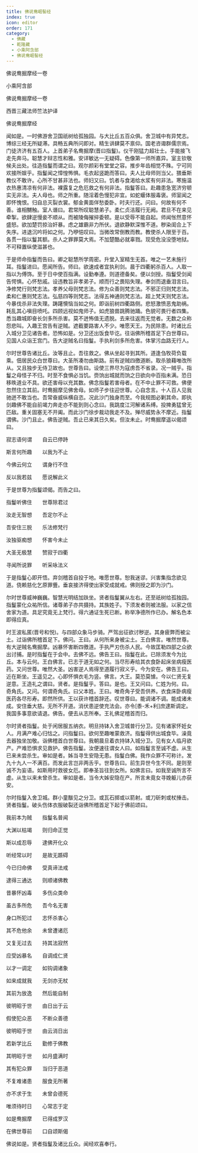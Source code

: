```yaml
---
title: 佛说鸯崛髻经
index: true
icon: editor
order: 171
category:
  - 佛藏
  - 乾隆藏
  - 小乘阿含部
  - 佛说鸯崛髻经
---
```


佛说鸯掘摩经一卷  

小乘阿含部  

佛说鸯掘摩经一卷  

西晋三藏法师竺法护译  

佛说鸯掘摩经  

闻如是。一时佛游舍卫国祇树给孤独园。与大比丘五百众俱。舍卫城中有异梵志。博综三经无所疑滞。具畅五典所问即对。精生讲肆莫不禀仰。国老咨诹群儒宗焉。门徒济济有五百人。上首弟子名鸯掘摩(晋曰指鬘)。仪干刚猛力超壮士。手能接飞走先奔马。聪慧才辩志性和雅。安详敏达一无疑碍。色像第一师所嘉异。室主钦敬候夫出处。往造指鬘而谓之曰。观尔颜彩有堂堂之容。推步年齿相觉不殊。宁可同欢接所娱乎。指鬘闻之慞惶怖惧。毛衣起竖跪而答曰。夫人比母师则当父。猥垂斯教仪不敢许。心所不甘甚非法也。师妇又曰。饥者与食渴给水浆有何非法。寒施温衣热惠清凉有何非法。裸露复之危厄救之有何非法。指鬘答曰。赴趣患急宽济穷顿实无非法。夫人母也。师之所重。随淫着色慢犯非宜。如蛇蝘体服毒褒。师室闻之即怀愧恨。归自总灭裂衣裳。郁金黄面佯愁委卧。时夫行还。问曰。何故有何不善。谁相嬲触。室人谮曰。君常所叹聪慧弟子。柔仁贞洁履行无阙。君旦不在来见牵掣。欲肆逆慢妾不顺从。而被陵侮摧捽委顿。是以受辱不能自起。师闻怅然意怀盛怒。欲加楚罚掠治奸暴。虑之雄霸非力所伏。退欲静默深惟不道。秽染闺合上下失序。进退沉吟将如之何。乃咿悒叹曰。当微改常倒教而教。教使杀人限至于百。各贯一指以鬘其额。杀人之罪罪莫大焉。不加楚酷必就辜戮。现受危没没堕地狱。不可释置纵使滋甚也。  

于是师命指鬘而告曰。卿之聪慧所学周密。升堂入室精生无首。唯之一艺未施行耳。指鬘进曰。愿闻所告。师曰。欲速成者宜执利剑。晨于四衢躬杀百人。人取一指以为傅饰。至于日中使百指满。设勤奉遵。则道德备矣。便以剑授。指鬘受剑闻告愕惧。心怀愁戚。设违教旨非孝弟子。顺而行之畏陷失理。奉剑而退垂泪言曰。净修梵行则梵志法。孝养父母则梵志法。修为众善则梵志法。不邪正归则梵志法。柔和仁惠则梵志法。弘慈四等则梵志。法得五神通则梵志法。超上梵天则梵志法。今暴伐杀非法失理。踌躇懊恼当如之何。即诣前树四衢路侧。悲怒激愤恶鬼助祸。耗乱其心嗔目喷吒。四顾远视如鬼师子。如虎狼兽跳腾驰踊。色貌可畏行者四集。悉当趣城即奋长剑多所杀害。莫不迸怖值无遗脱。去来往返而无觉者。无数之众称怨悲叫。入趣王宫告有逆贼。遮截要路害人不少。唯愿天王。为民除患。时诸比丘入城分卫见诸告者。恐怖如是。分卫还出饭食毕讫。往诣佛所稽首足下白世尊曰。见国人众诣王宫门。告大逆贼名曰指鬘。手执利剑多所危害。体掌污血路无行人。  

尔时世尊告诸比丘。汝等且止。吾往救之。佛从坐起寻到其所。道逢刍牧荷负载乘。佃居民众白世尊曰。大圣所凑勿由斯路。前有逆贼四徼道断。取杀狼藉唯改所从。又且独步无侍卫故也。世尊告曰。设使三界尽为寇虏吾不省录。况一贼乎。指鬘之母怪子不归。时至不食惧必当饥。赍饷出城就而饷之日欲向中百指未满。恐日移昳道业不具。欲还害母以充其数。佛念指鬘若害母者。在不中止罪不可救。佛便忽然住立其前。时鸯掘摩见佛舍母。如师子步往迎世尊。心自念言。十人百人见我驰迸不敢当也。吾常奋威纵横自恣。况此沙门独身而至。今我规图必剿其命。即执剑趣佛不能自前竭力奔走亦不能到则心念曰。我跳度江河解诸系缚。投捭勇猛曾无匹敌。重关固塞无不开阖。而此沙门徐步裁动我走不及。殚尽威势永不摩近。指鬘谓佛。沙门且止。佛告逆贼。吾止已来其日久矣。但汝未止。时鸯掘摩遥以偈颂曰。  

寂志语何谓　　自云已停跱  

斯言何所趣　　以我为不止  

今佛云何立　　谓身行不住  

反以我若兹　　愿说解此义  

于是世尊为指鬘颂偈。而告之曰。  

指鬘听佛住　　世尊除君过  

汝走无智想　　吾定尔不止  

吾安住三脱　　乐法修梵行  

汝独驱痴想　　怀害今未止  

大圣无极慧　　赞寂于四衢  

寻闻所说罪　　听采咏法义  

于是指鬘心即开悟。弃剑稽首自投于地。唯愿世尊。恕我迷谬。兴害集指念欲见道。侥赖慈化乞原罪舋。垂哀接济得使出家受成就戒。佛则授之即为沙门。  

尔时世尊威神巍巍。智慧光明结加趺坐。贤者指鬘翼从左右。还至祇树给孤独园。指鬘蒙化众祐所信。诸尊弟子亦共摄持。其族姓子。下须发者则被法服。以家之信舍家为道。具足究竟无上梵行。得六通证生死已断。称举净德所作已办。解名色本即得应真。  

时王波私匿(晋号和悦)。与四部众象马步骑。严驾出征欲讨秽逆。其身疲弊而被尘土。过诣佛所稽首足下。佛问。王曰。从何所来身被尘土。王白佛言。唯然世尊。有大逆贼名鸯掘摩。凶暴怀害断四徼道。手执严刃伤杀人民。今故匡勒四部之众欲出讨捕。是时指鬘在于会中。去佛不远。佛告王曰。指鬘在此。已除须发今为比丘。本与云何。王白佛言。已志于道无如之何。当尽形寿给其衣食卧起床坐病瘦医药。又问世尊。唯然大圣。凶害逆人焉得至道履行寂义乎。今为安在。佛告王曰。近在斯坐。王遥见之。心即怀惧衣毛为竖。佛言。大王。莫恐莫懅。今以仁贤无复逆意。王造礼之谓曰。贤者。是指鬘乎。答曰。是也。王又问曰。仁姓为何。曰。奇角氏。又问。何谓奇角氏。曰父本姓。王曰。唯奇角子受吾供养。衣食床卧病瘦医药各尽形寿。即然所供。王以获许稽首辞还。叹世尊曰。能调诸不调。能成诸未成。安住垂大慈。无所不开道。消伏患逆使充法会。亦令[黍-禾+利]庶逮斯调定。我国多事意欲请退。佛告。便去从志所奉。王礼佛足稽首而归。  

尔时贤者指鬘。处于闲居服五纳衣。明旦持钵入舍卫城普行分卫。见有诸家怀妊女人。月满产难心归怙之。问指鬘曰。欲何至趣唯蒙救济。指鬘得供出城食毕。澡竟去器独坐加敬。诣佛稽首白世尊曰。我朝晨旦着衣持钵入城分卫。见有女人临月欲产。产难恐惧求见救护。佛告指鬘。汝便速往谓女人曰。如指鬘言至诚不虚。从生已来未尝杀生。审如是者。姊当寻生安隐无患。指鬘白佛。我作众罪不可称计。发九十九人一不满百。而发此言岂非两舌乎。世尊告曰。前生异世今生不同。是则至诚不为妄语。如斯用时救彼女厄。即奉圣旨往到女所。如佛言曰。如我至诚所言不虚。从生以来未曾杀生。审如是者。当令大姊安隐在产。所言未竟女寻娩躯儿亦获安。  

尔时指鬘入舍卫城。群小童黻见之分卫。或瓦石掷或以箭射。或刀斫刺或杖捶击。贤者指鬘。破头伤体衣服破裂还诣佛所稽首足下起于佛前颂曰。  

我前本为贼　　指鬘名普闻  

大渊以枯竭　　则归命正觉  

斯以成忍辱　　逮佛开化众  

听经常以时　　是故无踬碍  

今已归命佛　　受真谛法戒  

逮得三通达　　则顺诸佛教  

昔暴怀凶毒　　多伤众类命  

虽古多所危　　吾今名无害  

身口所犯过　　志怀杀害心  

其不危他余　　未曾遭诸厄  

又复无过去　　持其法寂然  

应受凶暴名　　自调成仁贤  

以才一调定　　如钩调诸象  

如来成就我　　无剑亦无杖  

其前为放逸　　然后能自制  

彼明昭于世　　由日出于云  

假使犯众恶　　不断众善德  

彼明昭于世　　由云消日出  

若新学比丘　　勤修于佛教  

其明昭于世　　如月盛满时  

其有犯众罪　　当归于恶道  

不复难诸患　　服食无所著  

亦不求于生　　未曾会德死  

唯须待时日　　心常志于定  

如是鸯掘摩　　已得成罗汉  

在佛世尊前　　口自颂斯偈  

佛说如是。贤者指鬘及诸比丘众。闻经欢喜奉行。  
